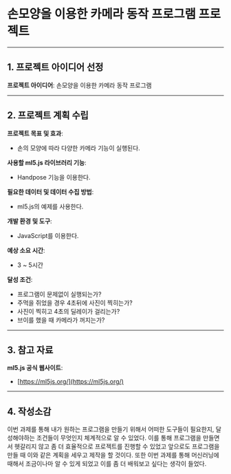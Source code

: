# 손모양을 이용한 카메라 동작 프로그램 프로젝트

---

## 1. 프로젝트 아이디어 선정

**프로젝트 아이디어**: 손모양을 이용한 카메라 동작 프로그램

---

## 2. 프로젝트 계획 수립

**프로젝트 목표 및 효과**:
- 손의 모양에 따라 다양한 카메라 기능이 실행된다.

**사용할 ml5.js 라이브러리 기능**:
- Handpose 기능을 이용한다.

**필요한 데이터 및 데이터 수집 방법**:
- ml5.js의 예제를 사용한다.

**개발 환경 및 도구**:
- JavaScript를 이용한다.

**예상 소요 시간**:
- 3 ~ 5시간

**달성 조건**:
- 프로그램이 문제없이 실행되는가?
- 주먹을 쥐었을 경우 4초뒤에 사진이 찍히는가?
- 사진이 찍히고 4초의 딜레이가 걸리는가?
- 브이를 했을 때 카메라가 꺼지는가?

---

## 3. 참고 자료

**ml5.js 공식 웹사이트**:
- [https://ml5js.org/](https://ml5js.org/)

---

## 4. 작성소감

이번 과제를 통해 내가 원하는 프로그램을 만들기 위해서 어떠한 도구들이 필요한지, 달성해야하는 조건들이 무엇인지 체계적으로 알 수 있었다. 이를 통해 프로그램을 만들면서 헷갈리지 않고 좀 더 효율적으로 프로젝트를 진행할 수 있었고 앞으로도 프로그램을 만들 때 이와 같은 계획을 세우고 제작을 할 것이다. 또한 이번 과제를 통해 머신러닝에 때해서 조금이나마 알 수 있게 되었고 이를 좀 더 배워보고 싶다는 생각이 들었다.
